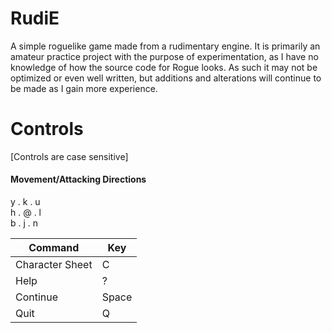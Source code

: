 # RudiE
A simple roguelike game made from a rudimentary engine. It is primarily an amateur practice project with the purpose of experimentation, as I have no knowledge of how the source code for Rogue looks. As such it may not be optimized or even well written, but additions and alterations will continue to be made as I gain more experience.

# Controls  
[Controls are case sensitive]

#### Movement/Attacking Directions
y . k . u  
h . @ . l  
b . j . n 

| Command | Key |
|---|---|
| Character Sheet | C |
| Help | ? |
| Continue | Space |
| Quit | Q |
